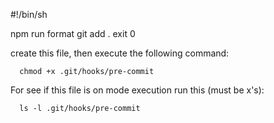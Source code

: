 <!-- pre-commit file (without extension) -->

#!/bin/sh

npm run format
git add .
exit 0
<!-- pre-commit file last line -->

create this file, then execute the following command:
```
  chmod +x .git/hooks/pre-commit
```
For see if this file is on mode execution run this (must be x's):
```
  ls -l .git/hooks/pre-commit
```
